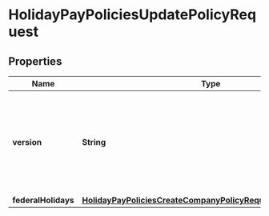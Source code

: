 

# HolidayPayPoliciesUpdatePolicyRequest


## Properties

| Name | Type | Description | Notes |
|------------ | ------------- | ------------- | -------------|
|**version** | **String** | The current version of the object. See the [versioning guide](https://docs.gusto.com/embedded-payroll/docs/idempotency) for information on how to use this field. |  |
|**federalHolidays** | [**HolidayPayPoliciesCreateCompanyPolicyRequestFederalHolidays**](HolidayPayPoliciesCreateCompanyPolicyRequestFederalHolidays.md) |  |  [optional] |



